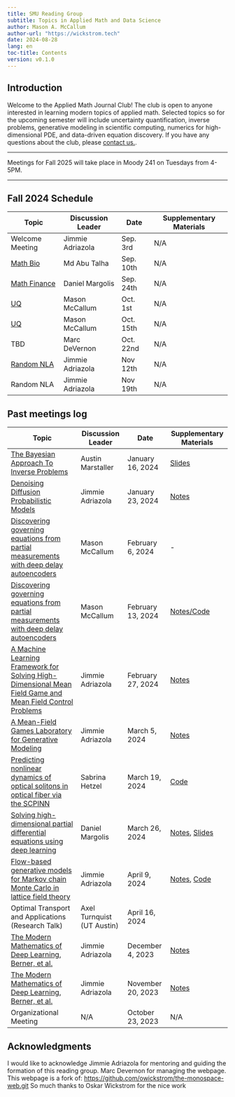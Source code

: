 ```yaml
---
title: SMU Reading Group 
subtitle: Topics in Applied Math and Data Science
author: Mason A. McCallum 
author-url: "https://wickstrom.tech"
date: 2024-08-28
lang: en
toc-title: Contents
version: v0.1.0
---
```


## Introduction
Welcome to the Applied Math Journal Club! The club is open to anyone interested in learning modern topics of applied math. Selected topics so for the upcoming semester will include uncertainty quantification, inverse problems, generative modeling in scientific computing, numerics for high-dimensional PDE, and data-driven equation discovery. If you have any questions about the club, please <a href=mailto:mmccallum@smu.edu>contact us.</a>.

<hr>

Meetings for Fall 2025 will take place in Moody 241 on Tuesdays from 4-5PM.

<hr>

## Fall 2024 Schedule 
<table>
<thead>
  <tr>
    <th class="width-min">Topic</th>
    <th class="width-auto">Discussion Leader</th>
    <th class="width-min">Date</th>
    <th class="width-auto">Supplementary Materials</th>
  </tr>
</thead>
<tbody>
  <tr>
    <td>Welcome Meeting</td>
    <td>Jimmie Adriazola</td>
    <td>Sep. 3rd</td>
    <td>N/A</td>
  </tr>
  <tr>
    <td><a href=https://arxiv.org/abs/1704.00063>Math Bio</a></td>
    <td>Md Abu Talha</td>
    <td>Sep. 10th</td>
    <td>N/A</td>
  </tr>
  <tr>
    <td><a href=https://www.pnas.org/doi/10.1073/pnas.1718942115>Math Finance</a></td>
    <td>Daniel Margolis</td>
    <td>Sep. 24th</td>
    <td>N/A</td>
  </tr>
  <tr>
    <td><a href=https://onlinelibrary.wiley.com/doi/book/10.1002/9780470685853>UQ</a></td>
    <td>Mason McCallum</td>
    <td>Oct. 1st</td>
    <td>N/A</td>
  </tr>
  <tr>
    <td><a href=https://onlinelibrary.wiley.com/doi/book/10.1002/9780470685853>UQ</a></td>
    <td>Mason McCallum</td>
    <td>Oct. 15th</td>
    <td>N/A</td>
  </tr>
  <tr>
    <td>TBD</td>
    <td>Marc DeVernon</td>
    <td>Oct. 22nd</td>
    <td>N/A</td>
  </tr>
  <tr>
    <td><a href=https://arxiv.org/abs/2002.01387>Random NLA</a></td>
    <td>Jimmie Adriazola</td>
    <td>Nov 12th</td>
    <td>N/A</td>
  </tr>
  <tr>
    <td><a href=https://arxiv.org/abs/2002.01387></a>Random NLA</td>
    <td>Jimmie Adriazola</td>
    <td>Nov 19th</td>
    <td>N/A</td>
  </tr>
</tbody>
</table>

## Past meetings log
<table>
<thead>
  <tr>
    <th class="width-min">Topic</th>
    <th class="width-auto">Discussion Leader</th>
    <th class="width-min">Date</th>
    <th class="width-auto">Supplementary Materials</th>
  </tr>
</thead>
<tbody>
  <tr>
      <td><a href=https://arxiv.org/abs/1302.6989>The Bayesian Approach To Inverse Problems</a></td>
      <td>Austin Marstaller</td>
      <td>January 16, 2024</td>
      <td><a href=https://drive.google.com/file/d/1TAlHzxUnNCVpWq_F9paKnrUx2izbfQjA/view?usp=share_link>Slides</a></td>
  </tr>
  <tr>
      <td><a href=https://proceedings.neurips.cc/paper_files/paper/2020/hash/4c5bcfec8584af0d967f1ab10179ca4b-Abstract.html>Denoising Diffusion Probabilistic Models</a></td>
      <td>Jimmie Adriazola</td>
      <td>January 23, 2024</td>
      <td><a href=https://drive.google.com/file/d/1uD3WLvL9Ay9NrJqkN_J_W_GXHaN1EKdo/view?usp=share_link>Notes</a></td>
  </tr>
  <tr>
    <td><a href=https://royalsocietypublishing.org/doi/10.1098/rspa.2023.0422>Discovering governing equations from partial measurements with deep delay autoencoders</a></td>
    <td>Mason McCallum</td>
    <td>February 6, 2024</td>
    <td>-</td>
  </tr>
  <tr>
    <td><a href=https://royalsocietypublishing.org/doi/10.1098/rspa.2023.0422>Discovering governing equations from partial measurements with deep delay autoencoders</a></td>
    <td>Mason McCallum</td>
    <td>February 13, 2024</td>
    <td><a href=https://masonamccallum.github.io/talks/sindy-autoencoder>Notes/Code</a></td>
  </tr>
  <tr>
    <td><a href=https://arxiv.org/abs/1912.01825>A Machine Learning Framework for Solving High-Dimensional Mean Field Game and Mean Field Control Problems</a></td>
    <td>Jimmie Adriazola</td>
    <td>February 27, 2024</td>
    <td><a href=https://drive.google.com/file/d/1rfvHcn4cLAxPQCEg1_mrpsBZBJcq4SZ2/view?usp=share_link>Notes</a></td>
  </tr>
  <tr>
    <td><a href=https://arxiv.org/abs/2304.13534>A Mean-Field Games Laboratory for Generative Modeling</a></td>
    <td>Jimmie Adriazola</td>
    <td>March 5, 2024</td>
    <td><a href=https://drive.google.com/file/d/1F-UJlQxvJug-SNwyodL8sOpkrgqRsNTH/view?usp=share_link>Notes</a></td>
  </tr>
  <tr>
    <td><a href=https://arxiv.org/abs/2211.08985>Predicting nonlinear dynamics of optical solitons in optical fiber via the SCPINN</a></td>
    <td>Sabrina Hetzel</td>
    <td>March 19, 2024</td>
    <td><a href=https://drive.google.com/file/d/1ifkhJo1SA6Rzw3FZUaCxXLBD3LXud6Xs/view?usp=share_link>Code</a></td>
  </tr>
  <tr>
    <td><a href=https://www.pnas.org/doi/10.1073/pnas.1718942115>Solving high-dimensional partial differential equations using deep learning</a></td>
    <td>Daniel Margolis</td>
    <td>March 26, 2024</td>
    <td><a href=https://drive.google.com/file/d/1TR6SCEN8AbSIeGORFgsLVeca_THqVWFh/view?usp=share_link>Notes</a>, <a href=https://drive.google.com/file/d/1uwAXIFQgMwlo8zjczJFz1Uay2pFV_oiA/view?usp=share_link>Slides</a></td>
  </tr>
  <tr>
    <td><a href=https://arxiv.org/abs/1904.12072>Flow-based generative models for Markov chain Monte Carlo in lattice field theory</a></td>
    <td>Jimmie Adriazola</td>
    <td>April 9, 2024</td>
    <td><a href=https://drive.google.com/file/d/11ZZ-Gmm2jZcjHEcyPuzvUA-yltJFhvhR/view?usp=share_link>Notes</a>, <a href=https://drive.google.com/file/d/1e2Q1LsOVPkwaIp_w5S8zrZ5y0Gve6n9Q/view?usp=share_link>Code</a></td>
  </tr>
  <tr>
    <td>Optimal Transport and Applications (Research Talk)</a></td>
    <td>Axel Turnquist (UT Austin)</td>
    <td>April 16, 2024</td>
    <td></td>
  </tr>
  <tr>
    <td><a href=https://arxiv.org/abs/2105.04026>The Modern Mathematics of Deep Learning, Berner, et al.</a></td>
    <td>Jimmie Adriazola</td>
    <td>December 4, 2023</td>
    <td><a href=https://drive.google.com/file/d/1gh1t4vLEYY4wQo-6Qhpjd60gccwiqi1N/view?usp=share_link>Notes</a></td>
  </tr>
  <tr>
    <td><a href=https://arxiv.org/abs/2105.04026>The Modern Mathematics of Deep Learning, Berner, et al.</a></td>
    <td>Jimmie Adriazola</td>
    <td>November 20, 2023</td>
    <td><a href=https://drive.google.com/file/d/1x-pGBEw9ECFynB2J43KPWspjAZ_rfTSx/view?usp=sharing>Notes</a></td>
  </tr>
  <tr>
    <td>Organizational Meeting</td>
    <td>N/A</td>
    <td>October 23, 2023</td>
    <td>N/A</td>
  </tr>
</tbody>
</table>

## Acknowledgments
I would like to acknowledge Jimmie Adriazola for mentoring and guiding the formation of this reading group.
Marc Devernon for managing the webpage.
This webpage is a fork of: https://github.com/owickstrom/the-monospace-web.git So much thanks to Oskar Wickstrom for the nice work
